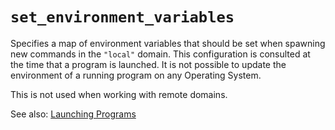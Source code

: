 # `set_environment_variables`

Specifies a map of environment variables that should be set when spawning new
commands in the `"local"` domain.  This configuration is consulted at the time
that a program is launched.  It is not possible to update the environment of a
running program on any Operating System.

This is not used when working with remote domains.

See also: [Launching Programs](../../launch.md#passing-environment-variables-to-the-spawned-program)
